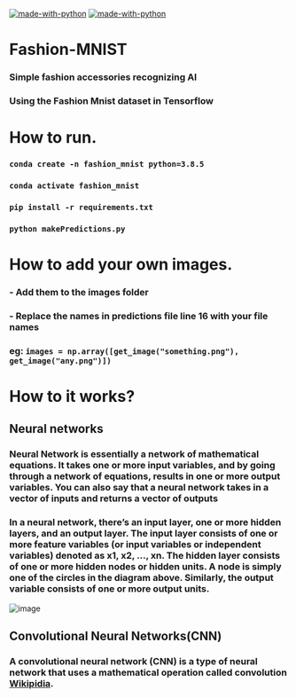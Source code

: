 [![made-with-python](https://img.shields.io/badge/Made%20with-Python%203.8-ffe900.svg?longCache=true&style=flat-square&colorB=00a1ff&logo=python&logoColor=88889e)](https://www.python.org/)
[![made-with-python](https://img.shields.io/badge/Made%20with-Tensorflow%202.3.1-FFFF00.svg?longCache=true&style=flat-square&colorB=00a1ff&logo=tensorflow&logoColor=FFFF00)](https://www.tensorflow.org/)
# Fashion-MNIST
### Simple fashion accessories recognizing AI
### Using the Fashion Mnist dataset in Tensorflow
# How to run.
### ```conda create -n fashion_mnist python=3.8.5```
### ```conda activate fashion_mnist ```
### ```pip install -r requirements.txt```
### ```python makePredictions.py```
# How to add your own images.
### - Add them to the images folder 
### - Replace the names in predictions file line 16 with your file names
### eg: ```images = np.array([get_image("something.png"), get_image("any.png")])```

# How to it works?
## Neural networks
### Neural Network is essentially a network of mathematical equations. It takes one or more input variables, and by going through a network of equations, results in one or more output variables. You can also say that a neural network takes in a vector of inputs and returns a vector of outputs
### In a neural network, there’s an input layer, one or more hidden layers, and an output layer. The input layer consists of one or more feature variables (or input variables or independent variables) denoted as x1, x2, …, xn. The hidden layer consists of one or more hidden nodes or hidden units. A node is simply one of the circles in the diagram above. Similarly, the output variable consists of one or more output units.
![image](https://miro.medium.com/max/375/1*sTmVItSxeU8nwNfWIuZcqw.png)

## Convolutional Neural Networks(CNN)
### A convolutional neural network (CNN) is a type of neural network that uses a mathematical operation called convolution [Wikipidia](https://en.wikipedia.org/wiki/Convolution). 
